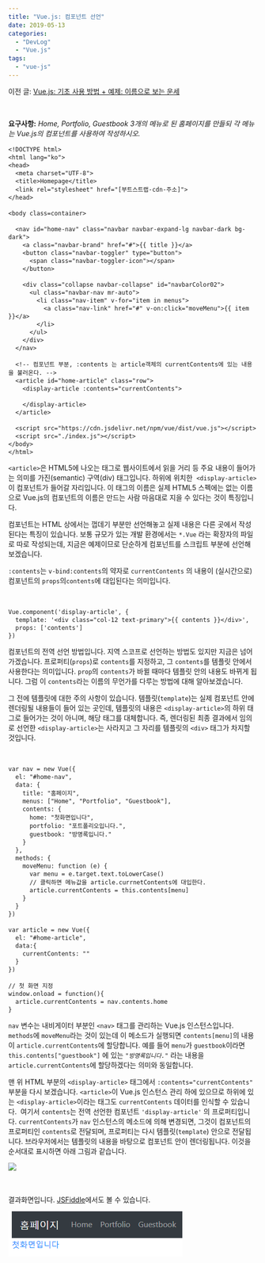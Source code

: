 ```yaml
---
title: "Vue.js: 컴포넌트 선언"
date: 2019-05-13
categories: 
  - "DevLog"
  - "Vue.js"
tags: 
  - "vue-js"
---
```


이전 글: [Vue.js: 기초 사용 방법 + 예제: 이름으로 보는 운세](http://yoonbumtae.com/?p=547)

 

**요구사항:** _Home, Portfolio, Guestbook 3개의 메뉴로 된 홈페이지를 만들되 각 메뉴는 Vue.js의 컴포넌트를 사용하여 작성하시오._

```
<!DOCTYPE html>
<html lang="ko">
<head>
  <meta charset="UTF-8">
  <title>Homepage</title>
  <link rel="stylesheet" href="[부트스트랩-cdn-주소]">
</head>

<body class=container>

  <nav id="home-nav" class="navbar navbar-expand-lg navbar-dark bg-dark">
    <a class="navbar-brand" href="#">{{ title }}</a>
    <button class="navbar-toggler" type="button">
      <span class="navbar-toggler-icon"></span>
    </button>

    <div class="collapse navbar-collapse" id="navbarColor02">
      <ul class="navbar-nav mr-auto">
        <li class="nav-item" v-for="item in menus">
          <a class="nav-link" href="#" v-on:click="moveMenu">{{ item }}</a>
        </li>
      </ul>
    </div>
  </nav>

  <!-- 컴포넌트 부분, :contents 는 article객체의 currentContents에 있는 내용을 불러온다. -->
  <article id="home-article" class="row">
    <display-article :contents="currentContents">

    </display-article>
  </article>

  <script src="https://cdn.jsdelivr.net/npm/vue/dist/vue.js"></script>
  <script src="./index.js"></script>
</body>
</html>
```

`<article>`은 HTML5에 나오는 태그로 웹사이트에서 읽을 거리 등 주요 내용이 들어가는 의미를 가진(semantic) 구역(div) 태그입니다. 하위에 위치한  `<display-article>`이 컴포넌트가 들어갈 자리입니다. 이 태그의 이름은 실제 HTML5 스펙에는 없는 이름으로 Vue.js의 컴포넌트의 이름은 만드는 사람 마음대로 지을 수 있다는 것이 특징입니다.

컴포넌트는 HTML 상에서는 껍데기 부분만 선언해놓고 실제 내용은 다른 곳에서 작성된다는 특징이 있습니다. 보통 규모가 있는 개발 환경에서는 `*.Vue` 라는 확장자의 파일로 따로 작성되는데, 지금은 예제이므로 단순하게 컴포넌트를 스크립트 부분에 선언해 보겠습니다.

`:contents`는 `v-bind:contents`의 약자로 `currentContents` 의 내용이 (실시간으로) 컴포넌트의 `props`의`contents`에 대입된다는 의미입니다.

 

```
Vue.component('display-article', {
  template: '<div class="col-12 text-primary">{{ contents }}</div>',
  props: ['contents']
})

```

컴포넌트의 전역 선언 방법입니다. 지역 스코프로 선언하는 방법도 있지만 지금은 넘어가겠습니다. 프로퍼티(`props`)로 `contents`를 지정하고, 그 `contents`를 템플릿 안에서 사용한다는 의미입니다. `prop`의 `contents`가 바뀔 때마다 템플릿 안의 내용도 바뀌게 됩니다. 그럼 이 `contents`라는 이름의 무언가를 다루는 방법에 대해 알아보겠습니다.

그 전에 템플릿에 대한 주의 사항이 있습니다. 템플릿(`template`)는 실제 컴포넌트 안에 렌더링될 내용들이 들어 있는 곳인데, 템플릿의 내용은 `<display-article>`의 하위 태그로 들어가는 것이 아니며, 해당 태그를 대체합니다. 즉, 렌더링된 최종 결과에서 임의로 선언한 `<display-article>`는 사라지고 그 자리를 템플릿의 `<div>` 태그가 차지할 것입니다.

 

```
var nav = new Vue({
  el: "#home-nav",
  data: {
    title: "홈페이지",
    menus: ["Home", "Portfolio", "Guestbook"],
    contents: {
      home: "첫화면입니다",
      portfolio: "포트폴리오입니다.",
      guestbook: "방명록입니다."
    }
  },
  methods: {
    moveMenu: function (e) {
      var menu = e.target.text.toLowerCase()
      // 클릭하면 메뉴값을 article.currnetContents에 대입한다.
      article.currentContents = this.contents[menu] 
    }
  }
})

var article = new Vue({
  el: "#home-article",
  data:{
    currentContents: ""
  }
})

// 첫 화면 지정
window.onload = function(){ 
  article.currentContents = nav.contents.home 
}
```

`nav` 변수는 내비게이터 부분인 `<nav>` 태그를 관리하는 Vue.js 인스턴스입니다. `methods`에 `moveMenu`라는 것이 있는데 이 메소드가 실행되면 `contents[menu]`의 내용이 `article.currentContents`에 할당합니다. 예를 들어 `menu`가 `guestbook`이라면 `this.contents["guestbook"]` 에 있는 _`"방명록입니다."`_ 라는 내용을 `article.currentContents`에 할당하겠다는 의미와 동일합니다.

맨 위 HTML 부분의 `<display-article>` 태그에서 `:contents="currentContents"` 부분을 다시 보겠습니다. `<article>`이 Vue.js 인스턴스 관리 하에 있으므로 하위에 있는 `<display-article>`이라는 태그도 `currentContents` 데이터를 인식할 수 있습니다.  여기서 `contents`는 전역 선언한 컴포넌트 `'display-article'` 의 프로퍼티입니다. `currentContents`가 `nav` 인스턴스의 메소드에 의해 변경되면, 그것이 컴포넌트의 프로퍼티인 `contents`로 전달되며, 프로퍼티는 다시 템플릿(`template`) 안으로 전달됩니다. 브라우저에서는 템플릿의 내용을 바탕으로 컴포넌트 안이 렌더링됩니다. 이것을 순서대로 표시하면 아래 그림과 같습니다.

![](./assets/img/wp-content/uploads/2019/05/스크린샷-2019-09-02-오후-11.31.12.png)

 

결과화면입니다. [JSFiddle](https://jsfiddle.net/j7rpuvdy/)에서도 볼 수 있습니다.

[![](./assets/img/wp-content/uploads/2019/05/vue2.gif)](http://yoonbumtae.com/?attachment_id=1114)
